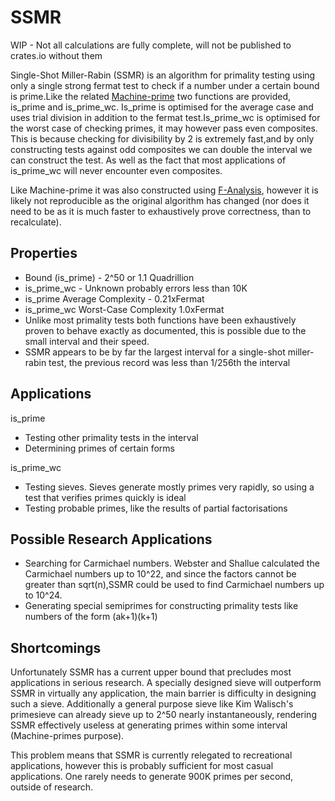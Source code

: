 # SSMR

WIP - Not all calculations are fully complete, will not be published to crates.io without them

Single-Shot Miller-Rabin (SSMR) is an algorithm for primality testing using only a single strong fermat test to check if a number under a 
certain bound is prime.Like the related [Machine-prime](https://github.com/JASory/machine-prime) two functions are provided, is_prime and is_prime_wc. 
Is_prime is optimised for the average case and uses trial division in addition to the fermat test.Is_prime_wc is optimised for the worst case of checking primes, 
it may however pass even composites. This is because checking for divisibility by 2 is extremely fast,and by only constructing tests against 
odd composites we can double the interval we can construct the test. As well as the fact that most applications of is_prime_wc
will never encounter even composites.

Like Machine-prime it was also constructed using [F-Analysis](https://github.com/JASory/f-analysis), however it is likely not reproducible as the original 
algorithm has changed (nor does it need to be as it is much faster to exhaustively prove correctness, than to recalculate).

## Properties
 - Bound (is_prime) - 2^50 or 1.1 Quadrillion
 - is_prime_wc - Unknown probably errors less than 10K
 - is_prime Average Complexity - 0.21xFermat
 - is_prime_wc Worst-Case Complexity 1.0xFermat
 - Unlike most primality tests both functions have been exhaustively proven to behave exactly as documented, this is possible due to the small interval and their speed.
 - SSMR appears to be by far the largest interval for a single-shot miller-rabin test, the previous record was less than 1/256th the interval
 

## Applications

is_prime
- Testing other primality tests in the interval
- Determining primes of certain forms

is_prime_wc
- Testing sieves. Sieves generate mostly primes very rapidly, so using a test that verifies primes quickly is ideal
- Testing probable primes, like the results of partial factorisations 

## Possible Research Applications
- Searching for Carmichael numbers. Webster and Shallue calculated the Carmichael numbers up to 10^22, and since the
factors cannot be greater than sqrt(n),SSMR could be used to find Carmichael numbers up to 10^24. 
- Generating special semiprimes for constructing primality tests like numbers of the form (ak+1)(k+1)

## Shortcomings

Unfortunately SSMR has a current upper bound that precludes most applications in serious research. A specially designed sieve will outperform SSMR in virtually any application, the main barrier is difficulty in designing such a sieve.
Additionally a general purpose sieve like Kim Walisch's primesieve can already sieve up to 2^50 nearly instantaneously, rendering SSMR effectively useless at generating primes within some interval (Machine-primes purpose). 

This problem means that SSMR is currently relegated to recreational applications, however this is probably sufficient for most casual applications. One rarely needs to generate 900K primes per second, outside of research. 

